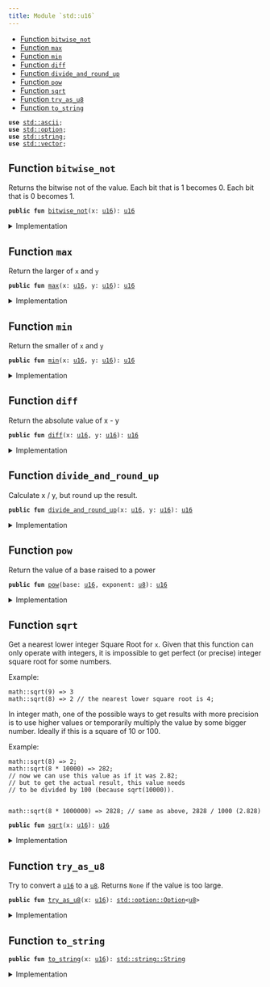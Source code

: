 ```yaml
---
title: Module `std::u16`
---
```




-  [Function `bitwise_not`](#std_u16_bitwise_not)
-  [Function `max`](#std_u16_max)
-  [Function `min`](#std_u16_min)
-  [Function `diff`](#std_u16_diff)
-  [Function `divide_and_round_up`](#std_u16_divide_and_round_up)
-  [Function `pow`](#std_u16_pow)
-  [Function `sqrt`](#std_u16_sqrt)
-  [Function `try_as_u8`](#std_u16_try_as_u8)
-  [Function `to_string`](#std_u16_to_string)


<pre><code><b>use</b> <a href="../std/ascii.md#std_ascii">std::ascii</a>;
<b>use</b> <a href="../std/option.md#std_option">std::option</a>;
<b>use</b> <a href="../std/string.md#std_string">std::string</a>;
<b>use</b> <a href="../std/vector.md#std_vector">std::vector</a>;
</code></pre>



<a name="std_u16_bitwise_not"></a>

## Function `bitwise_not`

Returns the bitwise not of the value.
Each bit that is 1 becomes 0. Each bit that is 0 becomes 1.


<pre><code><b>public</b> <b>fun</b> <a href="../std/u16.md#std_u16_bitwise_not">bitwise_not</a>(x: <a href="../std/u16.md#std_u16">u16</a>): <a href="../std/u16.md#std_u16">u16</a>
</code></pre>



<details>
<summary>Implementation</summary>


<pre><code><b>public</b> <b>fun</b> <a href="../std/u16.md#std_u16_bitwise_not">bitwise_not</a>(x: <a href="../std/u16.md#std_u16">u16</a>): <a href="../std/u16.md#std_u16">u16</a> {
    x ^ <a href="../std/u16.md#std_u16_max_value">max_value</a>!()
}
</code></pre>



</details>

<a name="std_u16_max"></a>

## Function `max`

Return the larger of <code>x</code> and <code>y</code>


<pre><code><b>public</b> <b>fun</b> <a href="../std/u16.md#std_u16_max">max</a>(x: <a href="../std/u16.md#std_u16">u16</a>, y: <a href="../std/u16.md#std_u16">u16</a>): <a href="../std/u16.md#std_u16">u16</a>
</code></pre>



<details>
<summary>Implementation</summary>


<pre><code><b>public</b> <b>fun</b> <a href="../std/u16.md#std_u16_max">max</a>(x: <a href="../std/u16.md#std_u16">u16</a>, y: <a href="../std/u16.md#std_u16">u16</a>): <a href="../std/u16.md#std_u16">u16</a> {
    <a href="../std/macros.md#std_macros_num_max">std::macros::num_max</a>!(x, y)
}
</code></pre>



</details>

<a name="std_u16_min"></a>

## Function `min`

Return the smaller of <code>x</code> and <code>y</code>


<pre><code><b>public</b> <b>fun</b> <a href="../std/u16.md#std_u16_min">min</a>(x: <a href="../std/u16.md#std_u16">u16</a>, y: <a href="../std/u16.md#std_u16">u16</a>): <a href="../std/u16.md#std_u16">u16</a>
</code></pre>



<details>
<summary>Implementation</summary>


<pre><code><b>public</b> <b>fun</b> <a href="../std/u16.md#std_u16_min">min</a>(x: <a href="../std/u16.md#std_u16">u16</a>, y: <a href="../std/u16.md#std_u16">u16</a>): <a href="../std/u16.md#std_u16">u16</a> {
    <a href="../std/macros.md#std_macros_num_min">std::macros::num_min</a>!(x, y)
}
</code></pre>



</details>

<a name="std_u16_diff"></a>

## Function `diff`

Return the absolute value of x - y


<pre><code><b>public</b> <b>fun</b> <a href="../std/u16.md#std_u16_diff">diff</a>(x: <a href="../std/u16.md#std_u16">u16</a>, y: <a href="../std/u16.md#std_u16">u16</a>): <a href="../std/u16.md#std_u16">u16</a>
</code></pre>



<details>
<summary>Implementation</summary>


<pre><code><b>public</b> <b>fun</b> <a href="../std/u16.md#std_u16_diff">diff</a>(x: <a href="../std/u16.md#std_u16">u16</a>, y: <a href="../std/u16.md#std_u16">u16</a>): <a href="../std/u16.md#std_u16">u16</a> {
    <a href="../std/macros.md#std_macros_num_diff">std::macros::num_diff</a>!(x, y)
}
</code></pre>



</details>

<a name="std_u16_divide_and_round_up"></a>

## Function `divide_and_round_up`

Calculate x / y, but round up the result.


<pre><code><b>public</b> <b>fun</b> <a href="../std/u16.md#std_u16_divide_and_round_up">divide_and_round_up</a>(x: <a href="../std/u16.md#std_u16">u16</a>, y: <a href="../std/u16.md#std_u16">u16</a>): <a href="../std/u16.md#std_u16">u16</a>
</code></pre>



<details>
<summary>Implementation</summary>


<pre><code><b>public</b> <b>fun</b> <a href="../std/u16.md#std_u16_divide_and_round_up">divide_and_round_up</a>(x: <a href="../std/u16.md#std_u16">u16</a>, y: <a href="../std/u16.md#std_u16">u16</a>): <a href="../std/u16.md#std_u16">u16</a> {
    <a href="../std/macros.md#std_macros_num_divide_and_round_up">std::macros::num_divide_and_round_up</a>!(x, y)
}
</code></pre>



</details>

<a name="std_u16_pow"></a>

## Function `pow`

Return the value of a base raised to a power


<pre><code><b>public</b> <b>fun</b> <a href="../std/u16.md#std_u16_pow">pow</a>(base: <a href="../std/u16.md#std_u16">u16</a>, exponent: <a href="../std/u8.md#std_u8">u8</a>): <a href="../std/u16.md#std_u16">u16</a>
</code></pre>



<details>
<summary>Implementation</summary>


<pre><code><b>public</b> <b>fun</b> <a href="../std/u16.md#std_u16_pow">pow</a>(base: <a href="../std/u16.md#std_u16">u16</a>, exponent: <a href="../std/u8.md#std_u8">u8</a>): <a href="../std/u16.md#std_u16">u16</a> {
    <a href="../std/macros.md#std_macros_num_pow">std::macros::num_pow</a>!(base, exponent)
}
</code></pre>



</details>

<a name="std_u16_sqrt"></a>

## Function `sqrt`

Get a nearest lower integer Square Root for <code>x</code>. Given that this
function can only operate with integers, it is impossible
to get perfect (or precise) integer square root for some numbers.

Example:
```
math::sqrt(9) => 3
math::sqrt(8) => 2 // the nearest lower square root is 4;
```

In integer math, one of the possible ways to get results with more
precision is to use higher values or temporarily multiply the
value by some bigger number. Ideally if this is a square of 10 or 100.

Example:
```
math::sqrt(8) => 2;
math::sqrt(8 * 10000) => 282;
// now we can use this value as if it was 2.82;
// but to get the actual result, this value needs
// to be divided by 100 (because sqrt(10000)).


math::sqrt(8 * 1000000) => 2828; // same as above, 2828 / 1000 (2.828)
```


<pre><code><b>public</b> <b>fun</b> <a href="../std/u16.md#std_u16_sqrt">sqrt</a>(x: <a href="../std/u16.md#std_u16">u16</a>): <a href="../std/u16.md#std_u16">u16</a>
</code></pre>



<details>
<summary>Implementation</summary>


<pre><code><b>public</b> <b>fun</b> <a href="../std/u16.md#std_u16_sqrt">sqrt</a>(x: <a href="../std/u16.md#std_u16">u16</a>): <a href="../std/u16.md#std_u16">u16</a> {
    <a href="../std/macros.md#std_macros_num_sqrt">std::macros::num_sqrt</a>!&lt;<a href="../std/u16.md#std_u16">u16</a>, <a href="../std/u32.md#std_u32">u32</a>&gt;(x, 16)
}
</code></pre>



</details>

<a name="std_u16_try_as_u8"></a>

## Function `try_as_u8`

Try to convert a <code><a href="../std/u16.md#std_u16">u16</a></code> to a <code><a href="../std/u8.md#std_u8">u8</a></code>. Returns <code>None</code> if the value is too large.


<pre><code><b>public</b> <b>fun</b> <a href="../std/u16.md#std_u16_try_as_u8">try_as_u8</a>(x: <a href="../std/u16.md#std_u16">u16</a>): <a href="../std/option.md#std_option_Option">std::option::Option</a>&lt;<a href="../std/u8.md#std_u8">u8</a>&gt;
</code></pre>



<details>
<summary>Implementation</summary>


<pre><code><b>public</b> <b>fun</b> <a href="../std/u16.md#std_u16_try_as_u8">try_as_u8</a>(x: <a href="../std/u16.md#std_u16">u16</a>): Option&lt;<a href="../std/u8.md#std_u8">u8</a>&gt; {
    <a href="../std/macros.md#std_macros_try_as_u8">std::macros::try_as_u8</a>!(x)
}
</code></pre>



</details>

<a name="std_u16_to_string"></a>

## Function `to_string`



<pre><code><b>public</b> <b>fun</b> <a href="../std/u16.md#std_u16_to_string">to_string</a>(x: <a href="../std/u16.md#std_u16">u16</a>): <a href="../std/string.md#std_string_String">std::string::String</a>
</code></pre>



<details>
<summary>Implementation</summary>


<pre><code><b>public</b> <b>fun</b> <a href="../std/u16.md#std_u16_to_string">to_string</a>(x: <a href="../std/u16.md#std_u16">u16</a>): String {
    <a href="../std/macros.md#std_macros_num_to_string">std::macros::num_to_string</a>!(x)
}
</code></pre>



</details>
